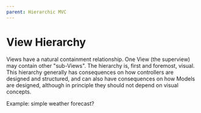 ```yaml
---
parent: Hierarchic MVC
---
```


# View Hierarchy

Views have a natural containment relationship. One View (the superview) may contain other "sub-Views". The hierarchy is,
first and foremost, visual. This hierarchy generally has consequences on how controllers are designed and structured,
and can also have consequences on how Models are designed, although in principle they should not depend on visual
concepts.

Example: simple weather forecast?

